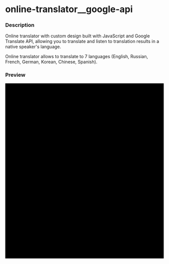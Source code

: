 # online-translator__google-api


### Description

Online translator with custom design built with JavaScript and Google Translate API,  allowing you to translate and listen to translation results in a native speaker's language.

Online translator allows to translate to 7 languages (English, Russian, French, German, Korean, Chinese, Spanish).

### Preview

![Preview](./preview/preview.gif)
